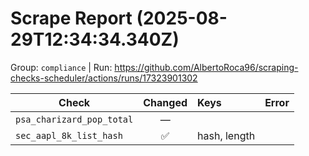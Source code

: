 # Scrape Report (2025-08-29T12:34:34.340Z)

Group: `compliance`  |  Run: https://github.com/AlbertoRoca96/scraping-checks-scheduler/actions/runs/17323901302

| Check | Changed | Keys | Error |
|---|:---:|:--|:--|
| `psa_charizard_pop_total` | — |  |  |
| `sec_aapl_8k_list_hash` | ✅ | hash, length |  |
